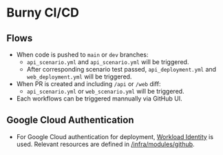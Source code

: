# Burny CI/CD

## Flows

- When code is pushed to `main` or `dev` branches:
  - `api_scenario.yml` and `api_scenario.yml` will be triggered.
  - After corresponding scenario test passed, `api_deployment.yml` and `web_deployment.yml` will be triggered.
- When PR is created and including `/api` or `/web` diff:
  - `api_scenario.yml` or `web_scenario.yml` will be triggered.
- Each workflows can be triggered mannually via GitHub UI.

## Google Cloud Authentication

- For Google Cloud authentication for deployment, [Workload Identity](https://cloud.google.com/blog/ja/products/devops-sre/infrastructure-as-code-with-terraform-and-identity-federation) is used. Relevant resources are defined in [/infra/modules/github](/infra/modules/github/).
